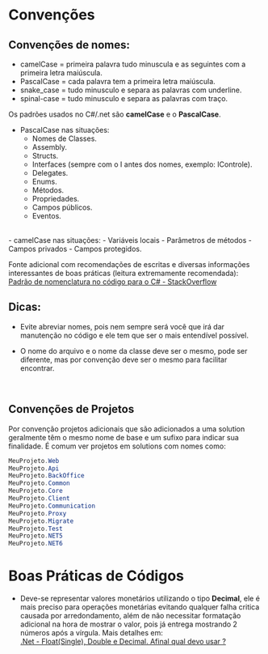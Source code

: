 # Convenções

## Convenções de nomes:

- camelCase = primeira palavra tudo minuscula e as seguintes com a primeira letra maiúscula. 
- PascalCase = cada palavra tem a primeira letra maiúscula.
- snake_case = tudo minusculo e separa as palavras com underline.
- spinal-case = tudo minusculo e separa as palavras com traço.

Os padrões usados no C#/.net são **camelCase** e o **PascalCase**.

- PascalCase nas situações: 
  - Nomes de Classes.
  - Assembly.
  - Structs.
  - Interfaces (sempre com o I antes dos nomes, exemplo: IControle).
  - Delegates.
  - Enums.
  - Métodos.
  - Propriedades.
  - Campos públicos.
  - Eventos.  
<br>
- camelCase nas situações:
  - Variáveis locais
  - Parâmetros de métodos
  - Campos privados
  - Campos protegidos.  

Fonte adicional com recomendações de escritas e diversas informações interessantes de boas práticas (leitura extremamente recomendada):  
[Padrão de nomenclatura no código para o C# - StackOverflow](https://pt.stackoverflow.com/questions/31646/padr%C3%A3o-de-nomenclatura-no-c%C3%B3digo-para-o-c)

## Dicas:

- Evite abreviar nomes, pois nem sempre será você que irá dar manutenção no código e ele tem que ser o mais entendível possível.

- O nome do arquivo e o nome da classe deve ser o mesmo, pode ser diferente, mas por convenção deve ser o mesmo para facilitar encontrar.  
<br>

## Convenções de Projetos

Por convenção projetos adicionais que são adicionados a uma solution geralmente têm o mesmo nome de base e um sufixo para indicar sua finalidade. É comum ver projetos em solutions com nomes como:
```c#
MeuProjeto.Web
MeuProjeto.Api
MeuProjeto.BackOffice
MeuProjeto.Common
MeuProjeto.Core
MeuProjeto.Client
MeuProjeto.Communication
MeuProjeto.Proxy
MeuProjeto.Migrate
MeuProjeto.Test
MeuProjeto.NET5
MeuProjeto.NET6
```

# Boas Práticas de Códigos


- Deve-se representar valores monetários utilizando o tipo **Decimal**, ele é mais preciso para operações monetárias evitando qualquer falha critica causada por arredondamento, além de não necessitar formatação adicional na hora de mostrar o valor, pois já entrega mostrando 2 números após a vírgula.
Mais detalhes em:   
[.Net - Float(Single), Double e Decimal. Afinal qual devo usar ?](https://www.macoratti.net/12/12/c_num1.htm)

